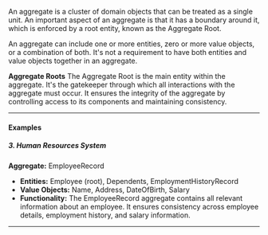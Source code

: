 An aggregate is a cluster of domain objects that can be treated as a single unit. An important aspect of an aggregate is that it has a boundary around it, which is enforced by a root entity, known as the Aggregate Root.

An aggregate can include one or more entities, zero or more value objects, or a combination of both. It's not a requirement to have both entities and value objects together in an aggregate.

**Aggregate Roots**
The Aggregate Root is the main entity within the aggregate. It's the gatekeeper through which all interactions with the aggregate must occur. It ensures the integrity of the aggregate by controlling access to its components and maintaining consistency.

---
#### Examples
##### 3. Human Resources System
**Aggregate:** EmployeeRecord

- **Entities:** Employee (root), Dependents, EmploymentHistoryRecord
- **Value Objects:** Name, Address, DateOfBirth, Salary
- **Functionality:** The EmployeeRecord aggregate contains all relevant information about an employee. It ensures consistency across employee details, employment history, and salary information.

---


